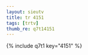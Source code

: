 ```yaml
--- 
layout: sieutv
title: tr 4151
tags: [trtv]
thumb_re: q7t14151
---
```

{% include q7t1 key="4151" %} 
